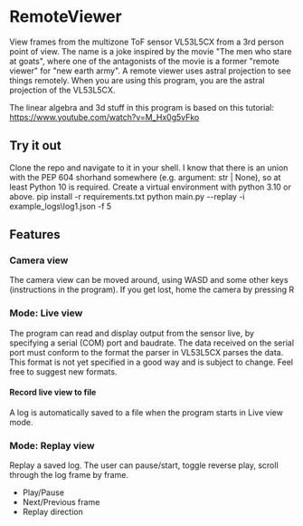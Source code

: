 # RemoteViewer
View frames from the multizone ToF sensor VL53L5CX from a 3rd person point of view.
The name is a joke inspired by the movie "The men who stare at goats", where one of the antagonists of the movie is a former "remote viewer" for "new earth army". A remote viewer uses astral projection to see things remotely. When you are using this program, you are the astral projection of the VL53L5CX.

The linear algebra and 3d stuff in this program is based on this tutorial:
https://www.youtube.com/watch?v=M_Hx0g5vFko

## Try it out
Clone the repo and navigate to it in your shell.
I know that there is an union with the PEP 604 shorhand somewhere (e.g. argument: str | None), so at least Python 10 is required.
Create a virtual environment with python 3.10 or above.
pip install -r requirements.txt
python main.py --replay -i example_logs\log1.json -f 5

## Features
### Camera view
The camera view can be moved around, using WASD and some other keys (instructions in the program). If you get lost, home the camera by pressing R

### Mode: Live view
The program can read and display output from the sensor live, by specifying a serial (COM) port and baudrate. The data received on the serial port must conform to the format the parser in VL53L5CX parses the data. This format is not yet specified in a good way and is subject to change. Feel free to suggest new formats.

#### Record live view to file
A log is automatically saved to a file when the program starts in Live view mode.

### Mode: Replay view
Replay a saved log. The user can pause/start, toggle reverse play, scroll through the log frame by frame.
- Play/Pause
- Next/Previous frame
- Replay direction
